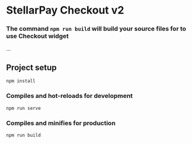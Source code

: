 # StellarPay Checkout v2

### The command `npm run build` will build your source files for to use Checkout widget

...

## Project setup
```
npm install
```

### Compiles and hot-reloads for development
```
npm run serve
```

### Compiles and minifies for production
```
npm run build
```

